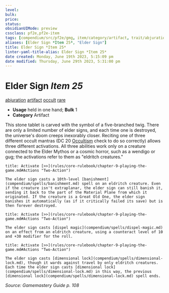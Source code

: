 ```yaml
---
level:
bulk:
price:
status:
obsidianUIMode: preview
cssclass: pf2e,pf2e-item
tags: [compendium/src/pf2e/gmg, item/category/artifact, trait/abjuration, trait/artifact, trait/occult, trait/rare]
aliases: [Elder Sign *Item 25*, "Elder Sign"]
title: Elder Sign *Item 25*
linter-yaml-title-alias: Elder Sign *Item 25*
date created: Monday, June 19th 2023, 5:15:09 pm
date modified: Thursday, June 29th 2023, 5:31:00 pm
---
```


# Elder Sign *Item 25*

[abjuration](rules/traits/abjuration.md) [artifact](rules/traits/artifact-gmg.md) [occult](rules/traits/occult.md) [rare](rules/traits/rare.md)  

- **Usage** held in one hand; **Bulk** 1
- **Category** Artifact

This stone tablet is carved with the symbol of a five-branched twig. There are only a limited number of elder signs, and each time one is destroyed, the universe's doom creeps inexorably closer. Reciting one of three different occult mantras (DC 20 [Occultism](compendium/skills.md#Occultism) check to do so correctly) allows three different activations. All three abilities work only on a creature connected to the Elder Mythos or a cosmic horror, such as a wendigo or gug; the activations refer to them as "eldritch creatures."

```ad-embed-ability
title: Activate [>>](rules/core-rulebook/chapter-9-playing-the-game.md#Actions "Two-Action")

The elder sign casts a 10th-level [banishment](compendium/spells/banishment.md) spell on an eldritch creature. Even if the creature isn't extraplanar, the elder sign can still banish it, sending it back to the part of the Material Plane from which it originated. If the creature is a Great Old One, the elder sign banishes it automatically (as if it critically failed its save) but is then forever destroyed.
```

```ad-embed-ability
title: Activate [>>](rules/core-rulebook/chapter-9-playing-the-game.md#Actions "Two-Action")

The elder sign casts [dispel magic](compendium/spells/dispel-magic.md) on an effect from an eldritch creature, using a counteract level of 10 and +30 modifier for the roll.
```

```ad-embed-ability
title: Activate [>>](rules/core-rulebook/chapter-9-playing-the-game.md#Actions "Two-Action")

The elder sign casts [dimensional lock](compendium/spells/dimensional-lock.md), though it wards against travel by only eldritch creatures. Each time the elder sign casts [dimensional lock](compendium/spells/dimensional-lock.md) in this way, the previous [dimensional lock](compendium/spells/dimensional-lock.md) spell ends.
```

*Source: Gamemastery Guide p. 108*
